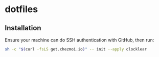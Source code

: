 # dotfiles

## Installation

Ensure your machine can do SSH authentication with GitHub, then run:

```sh
sh -c "$(curl -fsLS get.chezmoi.io)" -- init --apply clocklear
```
